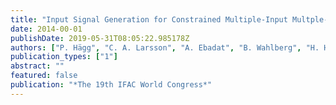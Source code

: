 ```yaml
---
title: "Input Signal Generation for Constrained Multiple-Input Multple-Output Systems"
date: 2014-00-01
publishDate: 2019-05-31T08:05:22.985178Z
authors: ["P. Hägg", "C. A. Larsson", "A. Ebadat", "B. Wahlberg", "H. Hjalmarsson"]
publication_types: ["1"]
abstract: ""
featured: false
publication: "*The 19th IFAC World Congress*"
---
```


